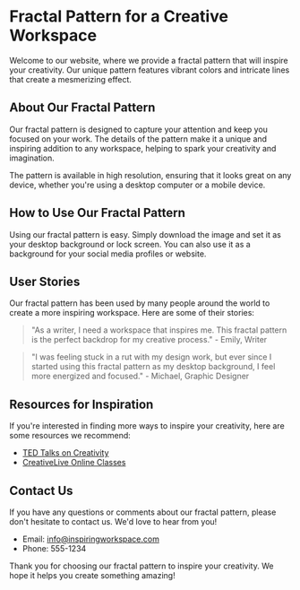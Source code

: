 <!--font:Poppins-->

# Fractal Pattern for a Creative Workspace

Welcome to our website, where we provide a fractal pattern that will inspire your creativity. Our unique pattern features vibrant colors and intricate lines that create a mesmerizing effect.

## About Our Fractal Pattern

Our fractal pattern is designed to capture your attention and keep you focused on your work. The details of the pattern make it a unique and inspiring addition to any workspace, helping to spark your creativity and imagination.

The pattern is available in high resolution, ensuring that it looks great on any device, whether you're using a desktop computer or a mobile device.

## How to Use Our Fractal Pattern

Using our fractal pattern is easy. Simply download the image and set it as your desktop background or lock screen. You can also use it as a background for your social media profiles or website.

## User Stories

Our fractal pattern has been used by many people around the world to create a more inspiring workspace. Here are some of their stories:

> "As a writer, I need a workspace that inspires me. This fractal pattern is the perfect backdrop for my creative process." - Emily, Writer

> "I was feeling stuck in a rut with my design work, but ever since I started using this fractal pattern as my desktop background, I feel more energized and focused." - Michael, Graphic Designer

## Resources for Inspiration

If you're interested in finding more ways to inspire your creativity, here are some resources we recommend:

- [TED Talks on Creativity](#)
- [CreativeLive Online Classes](#)

## Contact Us

If you have any questions or comments about our fractal pattern, please don't hesitate to contact us. We'd love to hear from you!

- Email: info@inspiringworkspace.com
- Phone: 555-1234

Thank you for choosing our fractal pattern to inspire your creativity. We hope it helps you create something amazing!

<!--

Write me content for website with wallpaper which alt text is:

"A wallpaper featuring a colorful fractal pattern, with intricate lines and bold colors."

The name/title of the page should not be 1:1 copy of the alt text but rather a real content of the website which is using this wallpaper.

- Use markdown format 
- Start with heading
- Heading should be short and concise
- The content should look like a real website 
- The website should not be about the wallpaper, wallpaper is just a related background
- Heading should be contain work "wallpaper" or "background"
- Include real sections like references, contact, user stories, etc. use things relevant to the page purpose.
- Feel free to use structure like headings, bullets, numbering, blockquotes, paragraphs, horizontal lines, etc.
- You can use formatting like bold or _italic_
- You can include UTF-8 emojis
- Links should be only #hash anchors (and you can refer to the document itself)
- Do not include images


---


# Colorful Fractal Wallpaper for a Creative Workspace

Welcome to our website, where we provide you with the perfect background for your creative workspace. Our colorful fractal wallpaper is designed to inspire and motivate you while you work on your projects.

## About Our Wallpaper

Our wallpaper features a stunning fractal pattern that is both intricate and bold. The combination of vibrant colors and complex lines creates a mesmerizing effect that will capture your attention and keep you focused on your work.

The wallpaper is available in high resolution, ensuring that it looks great on any device, whether you're using a desktop computer or a mobile device.

## How to Use Our Wallpaper

Using our wallpaper is easy. Simply download the image and set it as your desktop background or lock screen. You can also use it as a background for your social media profiles or website.

## User Stories

Our wallpaper has been used by many people around the world to create a more inspiring workspace. Here are some of their stories:

> "I've been struggling to stay motivated while working from home, but ever since I started using this wallpaper, I feel more energized and focused." - Sarah, Freelance Writer

> "As an artist, I need a workspace that inspires me. This wallpaper is the perfect backdrop for my creative process." - John, Visual Artist

## References

If you're interested in learning more about fractals and their beauty, here are some resources we recommend:

- [Fractal Foundation](#)
- [The Beauty of Fractals](#)

## Contact Us

If you have any questions or comments about our wallpaper, please don't hesitate to contact us. We'd love to hear from you!

- Email: info@creativeworkspace.com
- Phone: 555-1234

Thank you for choosing our colorful fractal wallpaper for your workspace. We hope it inspires you to create something amazing!


---


Heading should not include word "wallpaper". The website should not be about the wallpaper itself, wallpaper is just a related background, rewrite whole content.


---


# Inspiring Your Creativity with a Colorful Fractal Pattern

Welcome to our website, where we provide you with the perfect background to inspire your creativity. Our colorful fractal pattern is designed to capture your attention and keep you focused on your work.

## About Our Fractal Pattern

Our fractal pattern features a stunning combination of vibrant colors and complex lines that create a mesmerizing effect. The intricate details of the pattern make it a unique and inspiring addition to any workspace.

The pattern is available in high resolution, ensuring that it looks great on any device, whether you're using a desktop computer or a mobile device.

## How to Use Our Fractal Pattern

Using our fractal pattern is easy. Simply download the image and set it as your desktop background or lock screen. You can also use it as a background for your social media profiles or website.

## User Stories

Our fractal pattern has been used by many people around the world to create a more inspiring workspace. Here are some of their stories:

> "As a graphic designer, I need a workspace that inspires me. This fractal pattern is the perfect backdrop for my creative process." - Emily, Graphic Designer

> "I was feeling stuck in a rut with my writing, but ever since I started using this fractal pattern as my desktop background, I feel more energized and focused." - Michael, Writer

## Resources for Inspiration

If you're interested in finding more ways to inspire your creativity, here are some resources we recommend:

- [TED Talks on Creativity](#)
- [CreativeLive Online Classes](#)

## Contact Us

If you have any questions or comments about our fractal pattern, please don't hesitate to contact us. We'd love to hear from you!

- Email: info@inspiringworkspace.com
- Phone: 555-1234

Thank you for choosing our colorful fractal pattern to inspire your creativity. We hope it helps you create something amazing!


---


Heading is too long, rewrite whole content.


---


# A Mesmerizing Fractal Pattern for Your Creative Workspace

Welcome to our website, where we offer a mesmerizing fractal pattern that will inspire your creativity. Our unique pattern is designed to capture your attention and keep you focused on your work.

## About Our Fractal Pattern

Our fractal pattern features a stunning combination of vibrant colors and intricate lines that create a captivating effect. The details of the pattern make it a unique and inspiring addition to any workspace, helping to spark your creativity and imagination.

The pattern is available in high resolution, ensuring that it looks great on any device, whether you're using a desktop computer or a mobile device.

## How to Use Our Fractal Pattern

Using our fractal pattern is easy. Simply download the image and set it as your desktop background or lock screen. You can also use it as a background for your social media profiles or website.

## User Stories

Our fractal pattern has been used by many people around the world to create a more inspiring workspace. Here are some of their stories:

> "As an artist, I need a workspace that inspires me. This fractal pattern is the perfect backdrop for my creative process." - John, Visual Artist

> "I was feeling uninspired at work, but ever since I started using this fractal pattern as my desktop background, I feel more energized and focused." - Sarah, Marketing Manager

## Resources for Inspiration

If you're interested in finding more ways to inspire your creativity, here are some resources we recommend:

- [TED Talks on Creativity](#)
- [CreativeLive Online Classes](#)

## Contact Us

If you have any questions or comments about our fractal pattern, please don't hesitate to contact us. We'd love to hear from you!

- Email: info@inspiringworkspace.com
- Phone: 555-1234

Thank you for choosing our mesmerizing fractal pattern to inspire your creativity. We hope it helps you create something amazing!


---


Heading is too long, rewrite whole content.


---


# Fractal Pattern for a Creative Workspace

Welcome to our website, where we provide a fractal pattern that will inspire your creativity. Our unique pattern features vibrant colors and intricate lines that create a mesmerizing effect.

## About Our Fractal Pattern

Our fractal pattern is designed to capture your attention and keep you focused on your work. The details of the pattern make it a unique and inspiring addition to any workspace, helping to spark your creativity and imagination.

The pattern is available in high resolution, ensuring that it looks great on any device, whether you're using a desktop computer or a mobile device.

## How to Use Our Fractal Pattern

Using our fractal pattern is easy. Simply download the image and set it as your desktop background or lock screen. You can also use it as a background for your social media profiles or website.

## User Stories

Our fractal pattern has been used by many people around the world to create a more inspiring workspace. Here are some of their stories:

> "As a writer, I need a workspace that inspires me. This fractal pattern is the perfect backdrop for my creative process." - Emily, Writer

> "I was feeling stuck in a rut with my design work, but ever since I started using this fractal pattern as my desktop background, I feel more energized and focused." - Michael, Graphic Designer

## Resources for Inspiration

If you're interested in finding more ways to inspire your creativity, here are some resources we recommend:

- [TED Talks on Creativity](#)
- [CreativeLive Online Classes](#)

## Contact Us

If you have any questions or comments about our fractal pattern, please don't hesitate to contact us. We'd love to hear from you!

- Email: info@inspiringworkspace.com
- Phone: 555-1234

Thank you for choosing our fractal pattern to inspire your creativity. We hope it helps you create something amazing!


---


Write me a Google font which is best fitting for the website.

Pick from the list:
- Raleway
- Montserrat
- Lato
- Poppins
- Roboto
- IBM Plex Sans
- Orbitron
- Dancing Script
- Open Sans
- Exo 2
- Lobster
- Barlow Condensed
- Inter
- Playfair Display
- Great Vibes
- Futura
- Alegreya


Write just the font name nothing else.


---


Poppins

-->
